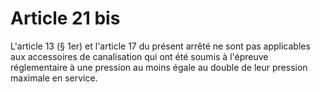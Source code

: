 # Article 21 bis

L'article 13 (§ 1er) et l'article 17 du présent arrêté ne sont pas applicables aux accessoires de canalisation qui ont été soumis à l'épreuve réglementaire à une pression au moins égale au double de leur pression maximale en service.
